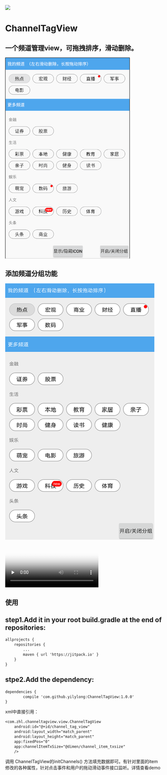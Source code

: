 [![](https://jitpack.io/v/yilylong/ChannelTagView.svg)](https://jitpack.io/#yilylong/ChannelTagView)
# ChannelTagView

一个频道管理view，可拖拽排序，滑动删除。
----
<img src="GIF.gif"/>

添加频道分组功能
--
<img src="show_category.png"/>
<video id="video" controls="" preload="none" poster="show_category.png">
      <source id="mp4" src="show.mp4" type="video/mp4">
      <p>Your user agent does not support the HTML5 Video element.</p>
</video>



使用
--
 step1.Add it in your root build.gradle at the end of repositories:
-

    allprojects {
		repositories {
			...
			maven { url 'https://jitpack.io' }
		}
	}

stpe2.Add the dependency:
-
    dependencies {
	        compile 'com.github.yilylong:ChannelTagView:1.0.0'
	}


xml中直接引用：

    <com.zhl.channeltagview.view.ChannelTagView
        android:id="@+id/channel_tag_view"
        android:layout_width="match_parent"
        android:layout_height="match_parent"
        app:fixedPos="0"
        app:channelItemTxSize="@dimen/channel_item_txsize"
        />
 
 
 调用 ChannelTagView的initChannels() 方法填充数据即可。有针对里面的item修改的各种属性，针对点击事件和用户的拖动滑动事件接口监听。详情查看demo
 
